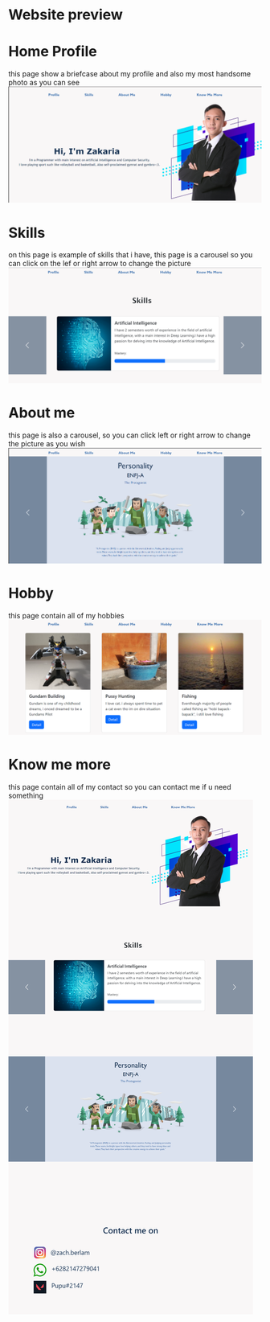 # Website preview
# Home Profile
this page show a briefcase about my profile and also my most handsome photo as you can see
![img1](https://github.com/ZakariaBerlam/Website-Profile/blob/master/home%20Profile.png)
# Skills
on this page is example of skills that i have, this page is a carousel so you can click on the lef or right arrow to change the picture
![img1](https://github.com/ZakariaBerlam/Website-Profile/blob/master/Skill%20page.png)
# About me
this page is also a carousel, so you can click left or right arrow to change the picture as you wish
![img1](https://github.com/ZakariaBerlam/Website-Profile/blob/master/About%20us.png)
# Hobby
this page contain all of my hobbies
![img1](https://github.com/ZakariaBerlam/Website-Profile/blob/master/hobby.png)
# Know me more
this page contain all of my contact so you can contact me if u need something
![img1](https://github.com/ZakariaBerlam/Website-Profile/blob/master/Preview.png)
